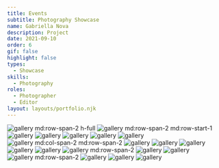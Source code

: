```yaml
---
title: Events
subtitle: Photography Showcase
name: Gabriella Nova
description: Project
date: 2021-09-10
order: 6
gif: false
highlight: false
types:
  - Showcase
skills:
  - Photography
roles:
  - Photographer
  - Editor
layout: layouts/portfolio.njk
---
```

<!-- TODO: Make this image the cover photo  -->
![](./assets/img/events/gallery/_MG_2205.jpg "gallery md:row-span-2 h-full")
![](./assets/img/events/gallery/5Z4A0432.jpg "gallery md:row-span-2 md:row-start-1")
![](./assets/img/events/gallery/_B4A6964.jpg "gallery")
![](./assets/img/events/gallery/5Z4A0482.jpg "gallery")
![](./assets/img/events/gallery/5Z4A0643.jpg "gallery")
![](./assets/img/events/gallery/5Z4A8959.jpg "gallery")
![](./assets/img/events/gallery/20190627_NCVfundraiser_GabriellaParsons_068.jpg "gallery")
![](./assets/img/events/gallery/20200704_ArtRally_GabriellaParsons-10.jpg "gallery md:col-span-2 md:row-span-2")
![](./assets/img/events/gallery/image-asset-1.jpg "gallery")
![](./assets/img/events/gallery/image-asset-2.jpg "gallery")
![](./assets/img/events/gallery/image-asset-3.jpg "gallery")
![](./assets/img/events/gallery/image-asset-4.jpg "gallery")
![](./assets/img/events/gallery/image-asset.jpg "gallery")
![](./assets/img/events/gallery/IMG_0880.jpg "gallery md:row-span-2")
![](./assets/img/events/gallery/LincolnUnites_024.jpg "gallery")
![](./assets/img/events/gallery/LincolnUnites_052.jpg "gallery")
![](./assets/img/events/gallery/LincolnUnites_083.jpg "gallery md:row-span-2")
![](./assets/img/events/gallery/MesonjixxBTS_003.jpg "gallery")
![](./assets/img/events/gallery/MesonjixxBTS_020.jpg "gallery")
![](./assets/img/events/gallery/MesonjixxBTS_035.jpg "gallery")